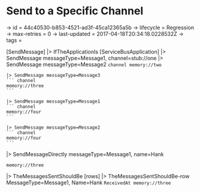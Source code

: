 # Send to a Specific Channel

-> id = 44c40530-b853-4521-ad3f-45ca12365a5b
-> lifecycle = Regression
-> max-retries = 0
-> last-updated = 2017-04-18T20:34:18.0228532Z
-> tags = 

[SendMessage]
|> IfTheApplicationIs
    [ServiceBusApplication]
    |> SendMessage messageType=Message1, channel=stub://one
    |> SendMessage messageType=Message2
    ``` channel
    memory://two
    ```

    |> SendMessage messageType=Message3
    ``` channel
    memory://three
    ```

    |> SendMessage messageType=Message1
    ``` channel
    memory://four
    ```

    |> SendMessage messageType=Message2
    ``` channel
    memory://four
    ```


|> SendMessageDirectly messageType=Message1, name=Hank
``` address
memory://three
```

|> TheMessagesSentShouldBe
    [rows]
    |> TheMessagesSentShouldBe-row MessageType=Message1, Name=Hank
    ``` ReceivedAt
    memory://three
    ```


~~~
